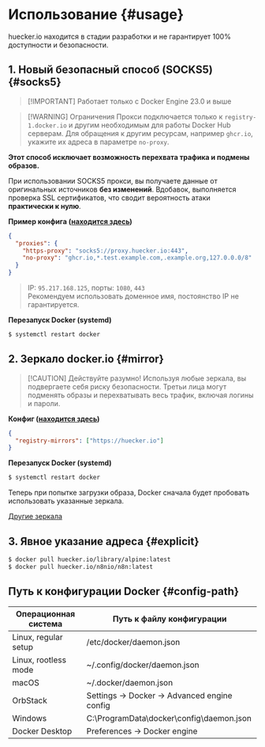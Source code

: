 # Использование {#usage}

huecker.io находится в стадии разработки и не гарантирует 100% доступности и безопасности.

## 1. Новый безопасный способ (SOCKS5) <Badge type="warning" text="эксперимент" /> {#socks5}

<!-- thanks @dmitry_pchelintsev -->

> [!IMPORTANT] Работает только с Docker Engine 23.0 и выше

> [!WARNING] Ограничения
> Прокси подключается только к `registry-1.docker.io` и другим необходимым для работы Docker Hub серверам.
> Для обращения к другим ресурсам, например `ghcr.io`, укажите их адреса в параметре `no-proxy`.

**Этот способ исключает возможность перехвата трафика и подмены образов.**

При использовании SOCKS5 прокси, вы получаете данные от оригинальных источников **без изменений**.
Вдобавок, выполняется проверка SSL сертификатов, что сводит вероятность атаки **практически к нулю**.

**Пример конфига ([находится здесь](#config-path))**

```json
{
  "proxies": {
    "https-proxy": "socks5://proxy.huecker.io:443",
    "no-proxy": "ghcr.io,*.test.example.com,.example.org,127.0.0.0/8"
  }
}
```

<!-- thanks @krant0r for 443 -->

> IP: `95.217.168.125`, порты: `1080`, `443`  
> Рекомендуем использовать доменное имя, постоянство IP не гарантируется.

**Перезапуск Docker (systemd)**

```bash
$ systemctl restart docker
```

## 2. Зеркало docker.io {#mirror}

> [!CAUTION] Действуйте разумно!
> Используя любые зеркала, вы подвергаете себя риску безопасности.
> Третьи лица могут подменять образы и перехватывать весь трафик, включая логины и пароли.

**Конфиг ([находится здесь](#config-path))**

```json
{
  "registry-mirrors": ["https://huecker.io"]
}
```

**Перезапуск Docker (systemd)**

```bash
$ systemctl restart docker
```

Теперь при попытке загрузки образа, Docker сначала будет пробовать использовать указанные зеркала.

[Другие зеркала](others)

## 3. Явное указание адреса {#explicit}

```bash
$ docker pull huecker.io/library/alpine:latest
$ docker pull huecker.io/n8nio/n8n:latest
```

## Путь к конфигурации Docker {#config-path}

| Операционная система | Путь к файлу конфигурации                    |
| -------------------- | -------------------------------------------- |
| Linux, regular setup | /etc/docker/daemon.json                      |
| Linux, rootless mode | ~/.config/docker/daemon.json                 |
| macOS                | ~/.docker/daemon.json                        |
| OrbStack             | Settings -> Docker -> Advanced engine config |
| Windows              | C:\ProgramData\docker\config\daemon.json     |
| Docker Desktop       | Preferences -> Docker engine                 |
